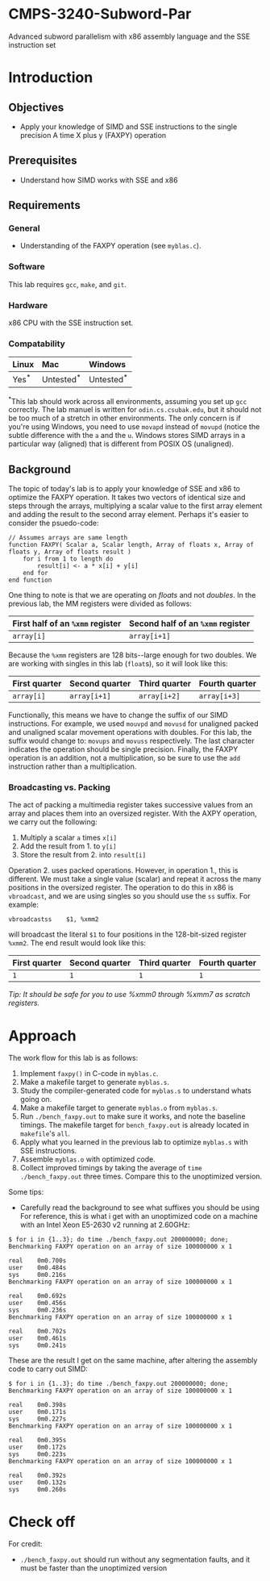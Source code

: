 # CMPS-3240-Subword-Par
Advanced subword parallelism with x86 assembly language and the SSE instruction set

# Introduction

## Objectives

* Apply your knowledge of SIMD and SSE instructions to the single precision A time X plus y (FAXPY) operation

## Prerequisites

* Understand how SIMD works with SSE and x86

## Requirements

### General

* Understanding of the FAXPY operation (see `myblas.c`).

### Software

This lab requires `gcc`, `make`, and `git`.

### Hardware

x86 CPU with the SSE instruction set.

### Compatability

| Linux | Mac | Windows |
| :--- | :--- | :--- |
| Yes<sup>*</sup> | Untested<sup>*</sup> | Untested<sup>*</sup> |

<sup>*</sup>This lab should work across all environments, assuming you set up `gcc` correctly. The lab manuel is written for `odin.cs.csubak.edu`, but it should not be too much of a stretch in other environments. The only concern is if you're using Windows, you need to use `movapd` instead of `movupd` (notice the subtle difference with the `a` and the `u`. Windows stores SIMD arrays in a particular way (aligned) that is different from POSIX OS (unaligned).

## Background

The topic of today's lab is to apply your knowledge of SSE and x86 to optimize the FAXPY operation. It takes two vectors of identical size and steps through the arrays, multiplying a scalar value to the first array element and adding the result to the second array element. Perhaps it's easier to consider the psuedo-code:

```
// Assumes arrays are same length
function FAXPY( Scalar a, Scalar length, Array of floats x, Array of floats y, Array of floats result )
    for i from 1 to length do
        result[i] <- a * x[i] + y[i]
    end for
end function
```

One thing to note is that we are operating on *floats* and not *doubles*. In the previous lab, the MM registers were divided as follows:

| First half of an `%xmm` register | Second half of an `%xmm` register |
| --- | --- |
| `array[i]` | `array[i+1]` |

Because the `%xmm` registers are 128 bits--large enough for two doubles. We are working with singles in this lab (`float`s), so it will look like this:

| First quarter | Second quarter | Third quarter | Fourth quarter |
| --- | --- | --- | --- |
| `array[i]` | `array[i+1]` | `array[i+2]` | `array[i+3]` |

Functionally, this means we have to change the suffix of our SIMD instructions. For example, we used `mouvpd` and `movusd` for unaligned packed and unaligned scalar movement operations with doubles. For this lab, the suffix would change to: `movups` and `movuss` respectively. The last character indicates the operation should be single precision. Finally, the FAXPY operation is an addition, not a multiplication, so be sure to use the `add` instruction rather than a multiplication.

### Broadcasting vs. Packing

The act of packing a multimedia register takes successive values from an array and places them into an oversized register. With the AXPY operation, we carry out the following:

1. Multiply a scalar `a` times `x[i]`
2. Add the result from 1. to `y[i]`
3. Store the result from 2. into `result[i]`

Operation 2. uses packed operations. However, in operation 1., this is different. We must take a single value (scalar) and repeat it across the many positions in the oversized register. The operation to do this in x86 is `vbroadcast`, and we are using singles so you should use the `ss` suffix. For example:

```x86
vbroadcastss    $1, %xmm2
```

will broadcast the literal `$1` to four positions in the 128-bit-sized register `%xmm2`. The end result would look like this:

| First quarter | Second quarter | Third quarter | Fourth quarter |
| --- | --- | --- | --- |
| `1` | `1` | `1` | `1` |

*Tip: It should be safe for you to use %xmm0 through %xmm7 as scratch registers.*

# Approach

The work flow for this lab is as follows:

1. Implement `faxpy()` in C-code in `myblas.c`.
1. Make a makefile target to generate `myblas.s`.
1. Study the compiler-generated code for `myblas.s` to understand whats going on.
1. Make a makefile target to generate `myblas.o` from `myblas.s`.
1. Run `./bench_faxpy.out` to make sure it works, and note the baseline timings. The makefile target for `bench_faxpy.out` is already located in `makefile`'s `all`.
1. Apply what you learned in the previous lab to optimize `myblas.s` with SSE instructions.
1. Assemble `myblas.o` with optimized code.
1. Collect improved timings by taking the average of `time ./bench_faxpy.out` three times. Compare this to the unoptimized version. 

Some tips:

* Carefully read the background to see what suffixes you should be using
For reference, this is what i get with an unoptimized code on a machine with an Intel Xeon E5-2630 v2 running at 2.60GHz:

```shell
$ for i in {1..3}; do time ./bench_faxpy.out 200000000; done;
Benchmarking FAXPY operation on an array of size 100000000 x 1

real	0m0.700s
user	0m0.484s
sys	    0m0.216s
Benchmarking FAXPY operation on an array of size 100000000 x 1

real	0m0.692s
user	0m0.456s
sys	    0m0.236s
Benchmarking FAXPY operation on an array of size 100000000 x 1

real	0m0.702s
user	0m0.461s
sys	    0m0.241s
```

These are the result I get on the same machine, after altering the assembly code to carry out SIMD:

```shell
$ for i in {1..3}; do time ./bench_faxpy.out 200000000; done;
Benchmarking FAXPY operation on an array of size 100000000 x 1

real	0m0.398s
user	0m0.171s
sys     0m0.227s
Benchmarking FAXPY operation on an array of size 100000000 x 1

real	0m0.395s
user	0m0.172s
sys     0m0.223s
Benchmarking FAXPY operation on an array of size 100000000 x 1

real	0m0.392s
user	0m0.132s
sys     0m0.260s
```

# Check off

For credit:

* `./bench_faxpy.out` should run without any segmentation faults, and it must be faster than the unoptimized version
